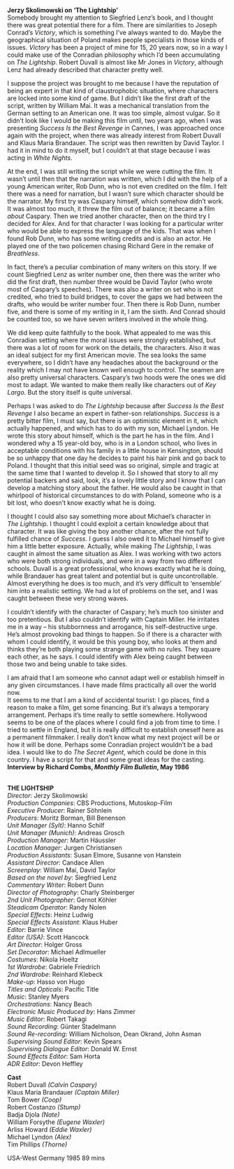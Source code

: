 

**Jerzy Skolimowski on ‘The Lightship’**  
Somebody brought my attention to Siegfried Lenz’s book, and I thought there was great potential there for a film. There are similarities to Joseph Conrad’s _Victory_, which is something I’ve always wanted to do. Maybe the geographical situation of Poland makes people specialists in those kinds of issues. _Victory_ has been a project of mine for 15, 20 years now, so in a way I could make use of the Conradian philosophy which I’d been accumulating on _The Lightship_. Robert Duvall is almost like Mr Jones in _Victory_, although Lenz had already described that character pretty well.

I suppose the project was brought to me because I have the reputation of being an expert in that kind of claustrophobic situation, where characters are locked into some kind of game. But I didn’t like the first draft of the script, written by William Mai. It was a mechanical translation from the German setting to an American one. It was too simple, almost vulgar. So it didn’t look like I would be making this film until, two years ago, when I was presenting _Success Is the Best Revenge_ in Cannes, I was approached once again with the project, when there was already interest from Robert Duvall and Klaus Maria Brandauer. The script was then rewritten by David Taylor. I had it in mind to do it myself, but I couldn’t at that stage because I was acting in _White Nights_.

At the end, I was still writing the script while we were cutting the film. It wasn’t until then that the narration was written, which I did with the help of a young American writer, Rob Dunn, who is not even credited on the film. I felt there was a need for narration, but I wasn’t sure which character should be the narrator. My first try was Caspary himself, which somehow didn’t work. It was almost too much, it threw the film out of balance; it became a film _about_ Caspary. Then we tried another character, then on the third try I decided for Alex. And for that character I was looking for a particular writer who would be able to express the language of the kids. That was when I found Rob Dunn, who has some writing credits and is also an actor. He played one of the two policemen chasing Richard Gere in the remake of _Breathless_.

In fact, there’s a peculiar combination of many writers on this story. If we count Siegfried Lenz as writer number one, then there was the writer who did the first draft, then number three would be David Taylor (who wrote most of Caspary’s speeches). There was also a writer on set who is not credited, who tried to build bridges, to cover the gaps we had between the drafts, who would be writer number four. Then there is Rob Dunn, number five, and there is some of my writing in it, I am the sixth. And Conrad should be counted too, so we have seven writers involved in the whole thing.

We did keep quite faithfully to the book. What appealed to me was this Conradian setting where the moral issues were strongly established, but there was a lot of room for work on the details, the characters. Also it was an ideal subject for my first American movie. The sea looks the same everywhere, so I didn’t have any headaches about the background or the reality which I may not have known well enough to control. The seamen are also pretty universal characters. Caspary’s two hoods were the ones we did most to adapt. We wanted to make them really like characters out of _Key Largo_. But the story itself is quite universal.

Perhaps I was asked to do _The Lightship_ because after _Success Is the Best Revenge_ I also became an expert in father-son relationships. _Success_ is a pretty bitter film, I must say, but there is an optimistic element in it, which actually happened, and which has to do with my son, Michael Lyndon. He wrote this story about himself, which is the part he has in the film. And I wondered why a 15 year-old boy, who is in a London school, who lives in acceptable conditions with his family in a little house in Kensington, should be so unhappy that one day he decides to paint his hair pink and go back to Poland. I thought that this initial seed was so original, simple and tragic at the same time that I wanted to develop it. So I showed that story to all my potential backers and said, look, it’s a lovely little story and I know that I can develop a matching story about the father. He would also be caught in that whirlpool of historical circumstances to do with Poland, someone who is a bit lost, who doesn’t know exactly what he is doing.

I thought I could also say something more about Michael’s character in  
_The Lightship_. I thought I could exploit a certain knowledge about that character. It was like giving the boy another chance, after the not fully fulfilled chance of _Success_. I guess I also owed it to Michael himself to give him a little better exposure. Actually, while making _The Lightship_, I was caught in almost the same situation as Alex. I was working with two actors who were both strong individuals, and were in a way from two different schools. Duvall is a great professional, who knows exactly what he is doing, while Brandauer has great talent and potential but is quite uncontrollable. Almost everything he does is too much, and it’s very difficult to ‘ensemble’ him into a realistic setting.  We had a lot of problems on the set, and I was caught between these very strong waves.

I couldn’t identify with the character of Caspary; he’s much too sinister and too pretentious. But I also couldn’t identify with Captain Miller. He irritates me in a way – his stubbornness and arrogance, his self-destructive urge. He’s almost provoking bad things to happen. So if there is a character with whom I could identify, it would be this young boy, who looks at them and thinks they’re both playing some strange game with no rules. They square each other, as he says. I could identify with Alex being caught between those two and being unable to take sides.

I am afraid that I am someone who cannot adapt well or establish himself in any given circumstances. I have made films practically all over the world now.  
It seems to me that I am a kind of accidental tourist: I go places, find a reason to make a film, get some financing. But it’s always a temporary arrangement. Perhaps it’s time really to settle somewhere. Hollywood seems to be one of the places where I could find a job from time to time. I tried to settle in England, but it is really difficult to establish oneself here as a permanent filmmaker. I really don’t know what my next project will be or how it will be done. Perhaps some Conradian project wouldn’t be a bad idea. I would like to do _The Secret Agent_, which could be done in this country. I have a script for that and some great ideas for the casting.  
**Interview by Richard Combs, _Monthly Film Bulletin_, May 1986**
<br><br>

**THE LIGHTSHIP**  
_Director_: Jerzy Skolimowski  
_Production Companies_: CBS Productions, Mutoskop-Film  
_Executive Producer_: Rainer Söhnlein  
_Producers_: Moritz Borman, Bill Benenson  
_Unit Manager (Sylt)_: Hanno Schilf  
_Unit Manager (Munich)_: Andreas Grosch  
_Production Manager_: Martin Häussler  
_Location Manager_: Jurgen Christiansen  
_Production Assistants_: Susan Elmore,  Susanne von Hanstein  
_Assistant Director_: Candace Allen  
_Screenplay_: William Mai, David Taylor  
_Based on the novel by_: Siegfried Lenz  
_Commentary Writer_: Robert Dunn  
_Director of Photography_: Charly Steinberger  
_2nd Unit Photographer_: Gernot Köhler  
_Steadicam Operator_: Randy Nolen  
_Special Effects_: Heinz Ludwig  
_Special Effects Assistant_: Klaus Huber  
_Editor_: Barrie Vince  
_Editor (USA)_: Scott Hancock  
_Art Director_: Holger Gross  
_Set Decorator_: Michael Adlmueller  
_Costumes_: Nikola Hoeltz  
_1st Wardrobe_: Gabriele Friedrich  
_2nd Wardrobe_: Reinhard Klebeck  
_Make-up_: Hasso von Hugo  
_Titles and Opticals_: Pacific Title  
_Music_: Stanley Myers  
_Orchestrations_: Nancy Beach  
_Electronic Music Produced by_: Hans Zimmer  
_Music Editor_: Robert Takagi  
_Sound Recording_: Günter Stadelmann  
_Sound Re-recording_: William Nicholson,  Dean Okrand, John Asman  
_Supervising Sound Editor_: Kevin Spears  
_Supervising Dialogue Editor_: Donald W. Ernst  
_Sound Effects Editor_: Sam Horta  
_ADR Editor_: Devon Heffley

**Cast**  
Robert Duvall _(Calvin Caspary)_  
Klaus Maria Brandauer _(Captain Miller)_  
Tom Bower _(Coop)_  
Robert Costanzo _(Stump)_  
Badja Djola _(Nate)_  
William Forsythe _(Eugene Waxler)_  
Arliss Howard _(Eddie Waxler)_  
Michael Lyndon _(Alex)_  
Tim Phillips _(Thorne)_

USA-West Germany 1985
89 mins
<!--stackedit_data:
eyJoaXN0b3J5IjpbMTcyNzg3ODY5MF19
-->